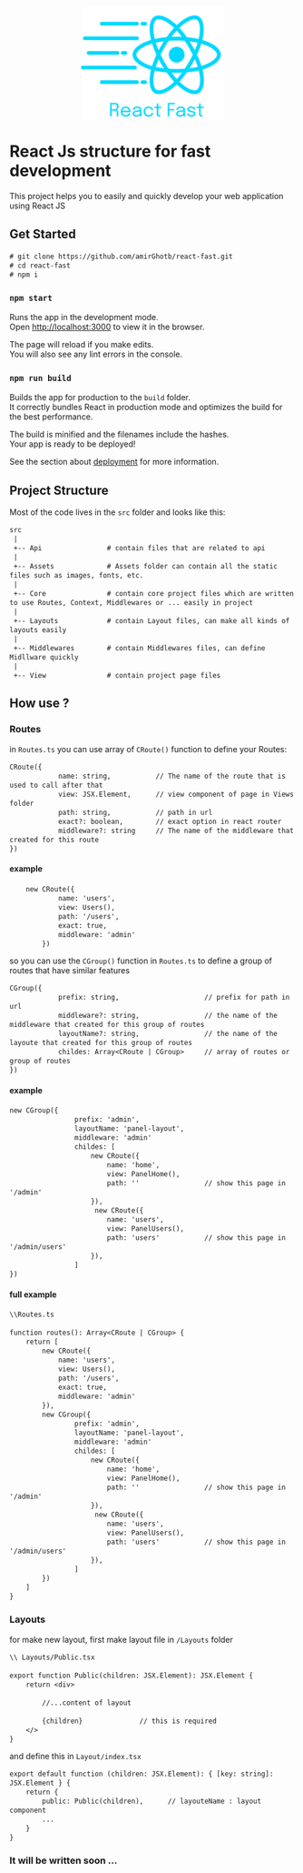 <div style="display: flex;justify-content: center">
<img style="" height="50%" src="src/Assets/Images/reactFast.png" width="50%" alt=""/>
</div>

# React Js structure for fast development

This project helps you to easily and quickly develop your web application using React JS

## Get Started

```
# git clone https://github.com/amirGhotb/react-fast.git
# cd react-fast
# npm i
```

### `npm start`

Runs the app in the development mode.\
Open [http://localhost:3000](http://localhost:3000) to view it in the browser.

The page will reload if you make edits.\
You will also see any lint errors in the console.

### `npm run build`

Builds the app for production to the `build` folder.\
It correctly bundles React in production mode and optimizes the build for the best performance.

The build is minified and the filenames include the hashes.\
Your app is ready to be deployed!

See the section about [deployment](https://facebook.github.io/create-react-app/docs/deployment) for more information.

## Project Structure

Most of the code lives in the `src` folder and looks like this:

```
src
 |
 +-- Api                # contain files that are related to api 
 |
 +-- Assets             # Assets folder can contain all the static files such as images, fonts, etc.
 |
 +-- Core               # contain core project files which are written to use Routes, Context, Middlewares or ... easily in project
 |
 +-- Layouts            # contain Layout files, can make all kinds of layouts easily 
 |
 +-- Middlewares        # contain Middlewares files, can define Midllware quickly
 |
 +-- View               # contain project page files

```

## How use ?

### Routes

in `Routes.ts` you can use array of `CRoute()` function to define your Routes:

```
CRoute({ 
            name: string,           // The name of the route that is used to call after that
            view: JSX.Element,      // view component of page in Views folder
            path: string,           // path in url
            exact?: boolean,        // exact option in react router
            middleware?: string     // The name of the middleware that created for this route
})
```

#### example

```
    new CRoute({
            name: 'users',
            view: Users(),          
            path: '/users',
            exact: true,
            middleware: 'admin'
        })
```

so you can use the `CGroup()` function in `Routes.ts` to define a group of routes that have similar features

```
CGroup({
            prefix: string,                     // prefix for path in url
            middleware?: string,                // the name of the middleware that created for this group of routes
            layoutName?: string,                // the name of the layoute that created for this group of routes
            childes: Array<CRoute | CGroup>     // array of routes or group of routes
})
```

#### example

```
new CGroup({
                prefix: 'admin',
                layoutName: 'panel-layout',
                middleware: 'admin'
                childes: [
                    new CRoute({
                        name: 'home',
                        view: PanelHome(),
                        path: ''                // show this page in '/admin'
                    }),
                     new CRoute({
                        name: 'users',
                        view: PanelUsers(),
                        path: 'users'           // show this page in '/admin/users'
                    }),
                ]
})
```

#### full example

```
\\Routes.ts

function routes(): Array<CRoute | CGroup> {
    return [
        new CRoute({
            name: 'users',
            view: Users(),
            path: '/users',
            exact: true,
            middleware: 'admin'
        }),
        new CGroup({
                prefix: 'admin',
                layoutName: 'panel-layout',
                middleware: 'admin'
                childes: [
                    new CRoute({
                        name: 'home',
                        view: PanelHome(),      
                        path: ''                // show this page in '/admin'
                    }),
                     new CRoute({
                        name: 'users',
                        view: PanelUsers(),
                        path: 'users'           // show this page in '/admin/users'
                    }),
                ]
        })
    ]
}

```

### Layouts

for make new layout, first make layout file in `/Layouts` folder

```
\\ Layouts/Public.tsx

export function Public(children: JSX.Element): JSX.Element {
    return <div>
    
        //...content of layout
        
        {children}              // this is required
    </>
}
```

and define this in `Layout/index.tsx`

```
export default function (children: JSX.Element): { [key: string]: JSX.Element } {
    return {
        public: Public(children),      // layouteName : layout component
        ...
    }
}
```

### It will be written soon ...
